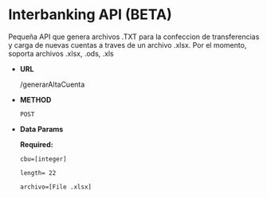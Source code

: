 # Interbanking API (BETA)
Pequeña API que genera archivos .TXT para la confeccion de transferencias y carga de nuevas cuentas a traves de un archivo .xlsx.
Por el momento, soporta archivos .xlsx, .ods, .xls

* **URL**

  /generarAltaCuenta

* **METHOD**

  `POST`
  
* **Data Params**

  **Required:**
  
  `cbu=[integer]`
  
  `length= 22`
  
  `archivo=[File .xlsx]`


